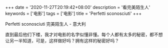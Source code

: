 +++
date = '2020-11-27T20:19:42+08:00'
description = '看完美陌生人'
keywords = ['电影']
tags = ['电影']
title = 'Perfetti sconosciuti'
+++

Perfetti sconosciuti 完美陌生人 - 意大利

直到最后他们下楼，我才对电影的名字似懂非懂。每个人都有太多的秘密，都不想让另一半知道，可是，这样做好吗？拥有这样的秘密好吗？
